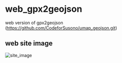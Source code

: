 # web_gpx2geojson

web version of gpx2geojson (https://github.com/CodeforSusono/umap_geojson.git)

## web site image

![site_image](https://user-images.githubusercontent.com/13390370/73189211-6038e600-4167-11ea-9211-2c011a084aa0.PNG)
